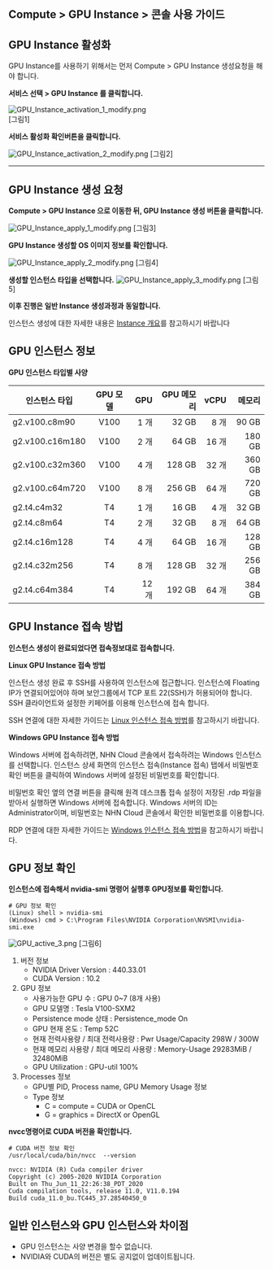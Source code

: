 ## Compute > GPU Instance > 콘솔 사용 가이드

## GPU Instance 활성화

GPU Instance를 사용하기 위해서는 먼저 Compute > GPU Instance 생성요청을 해야 합니다.

**서비스 선택 > GPU Instance 를 클릭합니다.**

![GPU_Instance_activation_1_modify.png](http://static.toastoven.net/prod_gpu/ko_TG_C1.jpg)  
[그림1]

**서비스 활성화 확인버튼을 클릭합니다.**

![GPU_Instance_activation_2_modify.png](http://static.toastoven.net/prod_gpu/ko_TG_C2.jpg)
[그림2]
****


## GPU Instance 생성 요청

**Compute > GPU Instance 으로 이동한 뒤, GPU Instance 생성 버튼을 클릭합니다.**

![GPU_Instance_apply_1_modify.png](http://static.toastoven.net/prod_gpu/ko_TG_C3.jpg)
[그림3]

**GPU Instance 생성할 OS 이미지 정보를 확인합니다.**

![GPU_Instance_apply_2_modify.png](http://static.toastoven.net/prod_gpu/ko_TG_C4.jpg)
[그림4]

**생성할 인스턴스 타입을 선택합니다.**
![GPU_Instance_apply_3_modify.png](http://static.toastoven.net/prod_gpu/ko_TG_C5.jpg)
[그림5]

**이후 진행은 일반 Instance 생성과정과 동일합니다.**

인스턴스 생성에 대한 자세한 내용은 [Instance 개요](http://docs.toast.com/ko/Compute/Instance/ko/overview/)를 참고하시기 바랍니다


## GPU 인스턴스 정보

**GPU 인스턴스 타입별 사양**

| 인스턴스 타입   | GPU 모델 | GPU   | GPU 메모리 | vCPU  | 메모리 |
| --------------- | :--------: | -----: | ----------: | -----: | ------: |
| g2.v100.c8m90   | V100     | 1 개  | 32 GB      | 8 개  | 90 GB  |
| g2.v100.c16m180 | V100     | 2 개  | 64 GB      | 16 개 | 180 GB |
| g2.v100.c32m360 | V100     | 4 개  | 128 GB     | 32 개 | 360 GB |
| g2.v100.c64m720 | V100     | 8 개  | 256 GB     | 64 개 | 720 GB |
| g2.t4.c4m32     | T4       | 1 개  | 16 GB      | 4 개  | 32 GB  |
| g2.t4.c8m64     | T4       | 2 개  | 32 GB      | 8 개  | 64 GB  |
| g2.t4.c16m128   | T4       | 4 개  | 64 GB      | 16 개 | 128 GB |
| g2.t4.c32m256   | T4       | 8 개  | 128 GB     | 32 개 | 256 GB |
| g2.t4.c64m384   | T4       | 12 개 | 192 GB     | 64 개 | 384 GB |



## GPU Instance 접속 방법

**인스턴스 생성이 완료되었다면 접속정보대로 접속합니다.**

**Linux GPU Instance 접속 방법**

인스턴스 생성 완료 후 SSH를 사용하여 인스턴스에 접근합니다.
인스턴스에 Floating IP가 연결되어있어야 하며 보안그룹에서 TCP 포트 22(SSH)가 허용되어야 합니다.
SSH 클라이언트와 설정한 키페어를 이용해 인스턴스에 접속 합니다.

SSH 연결에 대한 자세한 가이드는 [Linux 인스턴스 접속 방법](https://docs.toast.com/ko/Compute/Instance/ko/overview/#linux)를 참고하시기 바랍니다.

**Windows GPU Instance 접속 방법**

Windows 서버에 접속하려면, NHN Cloud 콘솔에서 접속하려는 Windows 인스턴스를 선택합니다. 인스턴스 상세 화면의 인스턴스 접속(Instance 접속) 탭에서 비밀번호 확인 버튼을 클릭하여 Windows 서버에 설정된 비밀번호를 확인합니다.

비밀번호 확인 옆의 연결 버튼을 클릭해 원격 데스크톱 접속 설정이 저장된 .rdp 파일을 받아서 실행하면 Windows 서버에 접속합니다. Windows 서버의 ID는 Administrator이며, 비밀번호는 NHN Cloud 콘솔에서 확인한 비밀번호를 이용합니다.

RDP 연결에 대한 자세한 가이드는 [Windows 인스턴스 접속 방법](https://docs.toast.com/ko/Compute/Instance/ko/overview/#windows)을 참고하시기 바랍니다.

## GPU 정보 확인

**인스턴스에 접속해서 nvidia-smi 명령어 실행후 GPU정보를 확인합니다.**

```
# GPU 정보 확인
(Linux) shell > nvidia-smi
(Windows) cmd > C:\Program Files\NVIDIA Corporation\NVSMI\nvidia-smi.exe
```

![GPU_active_3.png](http://static.toastoven.net/prod_gpu/nvidia-smi_stress2_1_70.png)
[그림6]

1. 버전 정보
    * NVIDIA Driver Version : 440.33.01
    * CUDA Version : 10.2
2. GPU 정보
    * 사용가능한 GPU 수 : GPU 0~7 (8개 사용)
    * GPU 모델명 : Tesla V100-SXM2
    * Persistence mode 상태 : Persistence_mode On
    * GPU 현재 온도 : Temp 52C
    * 현재 전력사용량 / 최대 전력사용량 : Pwr Usage/Capacity 298W / 300W
    * 현재 메모리 사용량 / 최대 메모리 사용량 : Memory-Usage 29283MiB / 32480MiB
    * GPU Utilization : GPU-util 100%
3. Processes 정보
    * GPU별 PID, Process name, GPU Memory Usage 정보
    * Type 정보
        * C = compute = CUDA or OpenCL
        * G = graphics = DirectX or OpenGL

**nvcc명령어로 CUDA 버전을 확인합니다.**

```
# CUDA 버전 정보 확인
/usr/local/cuda/bin/nvcc  --version

nvcc: NVIDIA (R) Cuda compiler driver
Copyright (c) 2005-2020 NVIDIA Corporation
Built on Thu_Jun_11_22:26:38_PDT_2020
Cuda compilation tools, release 11.0, V11.0.194
Build cuda_11.0_bu.TC445_37.28540450_0
```




## 일반 인스턴스와 GPU 인스턴스와 차이점

* GPU 인스턴스는 사양 변경을 할수 없습니다.
* NVIDIA와 CUDA의 버전은 별도 공지없이 업데이트됩니다.
